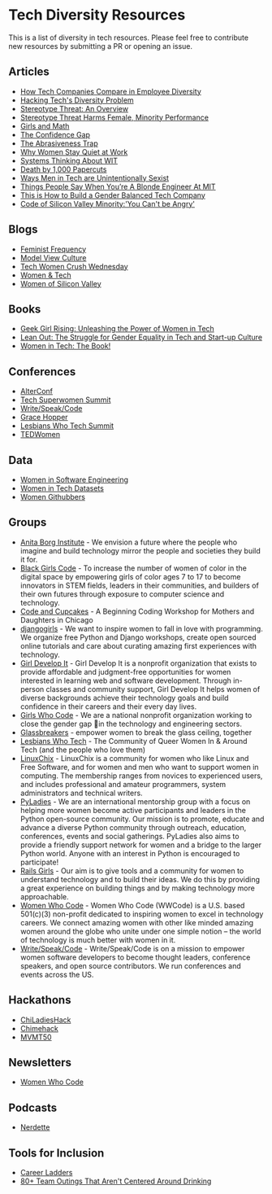# Tech Diversity Resources

This is a list of diversity in tech resources. Please feel free to contribute new resources
by submitting a PR or opening an issue.


## Articles

* [How Tech Companies Compare in Employee Diversity](http://fortune.com/2014/08/29/how-tech-companies-compare-in-employee-diversity/)
* [Hacking Tech's Diversity Problem](https://hbr.org/2014/10/hacking-techs-diversity-problem)
* [Stereotype Threat: An Overview](http://diversity.arizona.edu/sites/diversity/files/stereotype_threat_overview.pdf)
* [Stereotype Threat Harms Female, Minority Performance](http://news.stanford.edu/news/2009/february25/stereotype-threat-harms-latent-ability-022509.html)
* [Girls and Math](https://www.psychologytoday.com/blog/brain-candy/201306/girls-and-math-study-combats-stereotype-threat)
* [The Confidence Gap](http://www.theatlantic.com/features/archive/2014/04/the-confidence-gap/359815/)
* [The Abrasiveness Trap](http://fortune.com/2014/08/26/performance-review-gender-bias/)
* [Why Women Stay Quiet at Work](http://www.nytimes.com/2015/01/11/opinion/sunday/speaking-while-female.html?_r=1)
* [Systems Thinking About WIT](http://blog.jessitron.com/2015/01/systems-thinking-about-wit.html?m=1)
* [Death by 1,000 Papercuts](http://juliepagano.com/blog/2013/03/24/my-experiences-in-tech-death-by-1000-paper-cuts/)
* [Ways Men in Tech are Unintentionally Sexist](http://t.co/NcckguCx4M)
* [Things People Say When You’re A Blonde Engineer At MIT](https://medium.com/@alicezielinski/things-people-say-when-youre-a-blonde-engineer-at-mit-b85df3d7970e)
* [This is How to Build a Gender Balanced Tech Company](http://fortune.com/2015/03/26/ozon-amazon-russia-gender-balanced/)
* [Code of Silicon Valley Minority:'You Can't be Angry'](http://www.bloomberg.com/news/articles/2014-11-13/code-of-silicon-valley-minority-you-can-t-be-angry-)

## Blogs

* [Feminist Frequency](http://femfreq.tumblr.com/)
* [Model View Culture](https://modelviewculture.com/)
* [Tech Women Crush Wednesday](http://caitiem.com/techwcw/)
* [Women & Tech](http://womenandtech.com/archive/)
* [Women of Silicon Valley](https://medium.com/@WomenOfSiliconValley)

## Books

* [Geek Girl Rising: Unleashing the Power of Women in Tech](http://geekgirlrising.com/)
* [Lean Out: The Struggle for Gender Equality in Tech and Start-up Culture](http://www.orbooks.com/catalog/lean-out/)
* [Women in Tech: The Book!](http://thetarah.com/women-in-tech/)

## Conferences

* [AlterConf](http://www.alterconf.com/)
* [Tech Superwomen Summit](http://www.techsuperwomensummit.com/)
* [Write/Speak/Code](http://www.writespeakcode.com/)
* [Grace Hopper]()
* [Lesbians Who Tech Summit](http://lesbianswhotech.org/summit2015/)
* [TEDWomen](https://www.ted.com/attend/conferences/special-events/tedwomen)

## Data

* [Women in Software Engineering](https://github.com/triketora/women-in-software-eng)
* [Women in Tech Datasets](https://github.com/alison985/women-in-tech-datasets)
* [Women Githubbers](https://github.com/tapasweni-pathak/Women-GitHubers)

## Groups

* [Anita Borg Institute](http://anitaborg.org/) - We envision a future where the people who imagine and build technology mirror the people and societies they build it for.
* [Black Girls Code](http://www.blackgirlscode.com/) - To increase the number of women of color in the digital space by empowering girls of color ages 7 to 17 to become innovators in STEM fields, leaders in their communities, and builders of their own futures through exposure to computer science and technology.
* [Code and Cupcakes](http://codeandcupcakes.net/) - A Beginning Coding Workshop for Mothers and Daughters in Chicago
* [djangogirls](https://djangogirls.org/) - We want to inspire women to fall in love with programming. We organize free Python and Django workshops, create open sourced online tutorials and care about curating amazing first experiences with technology.
* [Girl Develop It](https://www.girldevelopit.com/) - Girl Develop It is a nonprofit organization that exists to provide affordable and judgment-free opportunities for women interested in learning web and software development. Through in-person classes and community support, Girl Develop It helps women of diverse backgrounds achieve their technology goals and build confidence in their careers and their every day lives.
* [Girls Who Code](https://girlswhocode.com/) - We are a national nonprofit organization working to close the gender gap in the technology and engineering sectors.
* [Glassbreakers](https://www.glassbreakers.co/) - empower women to break the glass ceiling, together
* [Lesbians Who Tech](http://lesbianswhotech.org/) - The Community of Queer Women In & Around Tech (and the people who love them)
* [LinuxChix](http://www.linuxchix.org/) - LinuxChix is a community for women who like Linux and Free Software, and for women and men who want to support women in computing. The membership ranges from novices to experienced users, and includes professional and amateur programmers, system administrators and technical writers.
* [PyLadies](http://www.pyladies.com/) - We are an international mentorship group with a focus on helping more women become active participants and leaders in the Python open-source community. Our mission is to promote, educate and advance a diverse Python community through outreach, education, conferences, events and social gatherings. PyLadies also aims to provide a friendly support network for women and a bridge to the larger Python world. Anyone with an interest in Python is encouraged to participate!
* [Rails Girls](http://railsgirls.com/) - Our aim is to give tools and a community for women to understand technology and to build their ideas. We do this by providing a great experience on building things and by making technology more approachable.
* [Women Who Code](https://www.womenwhocode.com/) - Women Who Code (WWCode) is a U.S. based 501(c)(3) non-profit dedicated to inspiring women to excel in technology careers. We connect amazing women with other like minded amazing women around the globe who unite under one simple notion – the world of technology is much better with women in it.
* [Write/Speak/Code](http://www.writespeakcode.com/) - Write/Speak/Code is on a mission to empower women software developers to become thought leaders, conference speakers, and open source contributors. We run conferences and events across the US.

## Hackathons

* [ChiLadiesHack](http://chiladieshack.github.io/)
* [Chimehack](http://www.chimeforchange.org/chimehack/)
* [MVMT50](http://mvmt50.com/hack/)

## Newsletters

* [Women Who Code](https://www.womenwhocode.com/)

## Podcasts

* [Nerdette](http://nerdettepodcast.com/)

## Tools for Inclusion

* [Career Ladders](https://github.com/enova/career_ladders)
* [80+ Team Outings That Aren't Centered Around Drinking](https://github.com/jmmastey/team_outings)
